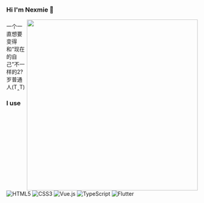 
### Hi I'm Nexmie 👋


<img align="right" width="450px" src="https://github-readme-stats-one-bice.vercel.app/api?username=Nexmie&show_icons=true&include_all_commits=true&count_private=true&role=OWNER,ORGANIZATION_MEMBER">

###
<p>一个一直想要变得和“现在的自己”不一样的2?岁普通人(T‸T)</p>

### I use

<p>
  <img alt="HTML5" src="https://img.shields.io/badge/-HTML5-e2470f?style=flat&logo=html5&logoColor=white" />
  <img alt="CSS3" src="https://img.shields.io/badge/-CSS3-1b73ba?style=flat&logo=css3&logoColor=white" />
  <img alt="Vue.js" src="https://img.shields.io/badge/-Vue.js-4fc08d?style=flat&logo=vue.js&logoColor=white" />
  <img alt="TypeScript" src="https://img.shields.io/badge/TypeScript-%23007ACC.svg?logo=typescript&logoColor=white&style=flat" />
  <img alt="Flutter" src="https://img.shields.io/badge/Flutter-%2302569B.svg?logo=flutter&logoColor=white&style=flat" />
</p>





